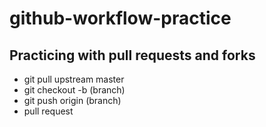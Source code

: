 # github-workflow-practice

## Practicing with pull requests and forks

* git pull upstream master
* git checkout -b (branch)
* git push origin (branch)
* pull request
